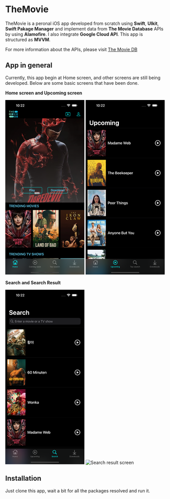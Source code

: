 # TheMovie
TheMovie is a peronal iOS app developed from scratch using **Swift**, **UIkit**, **Swift Pakage Manager** and implement data from **The Movie Database** APIs by using **Alamofire**. I also integrate **Google Cloud API**. This app is structured as **MVVM**.

For more information about the APIs, please visit [The Movie DB](https://developer.themoviedb.org/docs/getting-started)

## App in general 
Currently, this app begin at Home screen, and other screens are still being developed. Below are some basic screens that have been done.

**Home screen and Upcoming screen**

<img src="TheMovie/TheMovie/Assets.xcassets/Git_Images/HomeScreen.imageset/HomeScreen.png" alt="Home screen" width="250" height="550"> <img src="TheMovie/TheMovie/Assets.xcassets/Git_Images/Upcoming.imageset/Upcoming.png" alt="Upcoming screen" width="250" height="550">

**Search and Search Result**

<img src="TheMovie/TheMovie/Assets.xcassets/Git_Images/SearchScreen.imageset/SearchScreen.png" alt="Search screen" width="250" height="550"> <img src="TheMovie/TheMovie/Assets.xcassets/Git_Images/SearchResult.imageset/SearchResult.png" alt="Search result screen" width="250" height="550">

## Installation
Just clone this app, wait a bit for all the packages resolved and run it.
